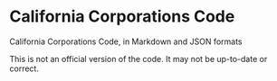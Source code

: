 California Corporations Code
============================

California Corporations Code, in Markdown and JSON formats

This is not an official version of the code. It may not be up-to-date or correct.
